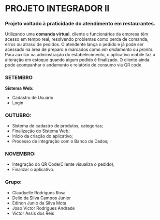 ﻿# PROJETO INTEGRADOR II
 

### Projeto voltado à praticidade do atendimento em restaurantes.
Utilizando uma **comanda virtual**, cliente e funcionários da empresa têm acesso em tempo real, resolvendo problemas como perda de comanda,
 erros ou atraso de pedidos. O atendente lança o pedido e já pode ser acessado na área de preparo e marcados como *em andamento* ou *pronto*.
Para auxiliar na adminstração do estabelecimento, o aplicativo mobile faz a alteração em estoque quando algum pedido é finalizado.
O cliente ainda pode acompanhar o andamento e relatório de consumo via QR code.


### SETEMBRO
**Sistema Web:**
- Cadastro de Usuário
- Login

### OUTUBRO:
- Sistema de cadastro de produtos, categorias;
- Finalização do Sistema Web;
- Início da criação do aplicativo;
- Processo de integração com o Banco de Dados;

### NOVEMBRO:
- Integração do QR Code(Cliente visualiza o pedido);
- Finalizar o aplicativo.


###  Grupo:
- Claudyelle Rodrigues Rosa
- Delio da Silva Campos Junior
- Edinon Junio da Silva Mota 
- Joao Victor Rodrigues Andrade
- Victor Assis dos Reis
